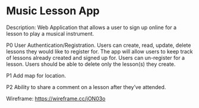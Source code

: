 # Music Lesson App

Description: Web Application that allows a user to sign up online for a lesson to play a musical instrument.

P0 User Authentication/Registration. Users can create, read, update, delete lessons they would like to register for. The app will allow users to keep track of lessons already created and signed up for. 
Users can un-register for a lesson. Users should be able to delete only the lesson(s) they create.

P1 Add map for location.

P2 Ability to share a comment on a lesson after they’ve attended.

Wireframe: https://wireframe.cc/jON03o